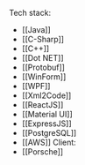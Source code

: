 Tech stack:
- [[Java]]
- [[C-Sharp]]
- [[C++]]
- [[Dot NET]]
- [[Protobuf]]
- [[WinForm]]
- [[WPF]]
- [[Xml2Code]]
- [[ReactJS]]
- [[Material UI]]
- [[ExpressJS]]
- [[PostgreSQL]]
- [[AWS]]
Client:
- [[Porsche]]